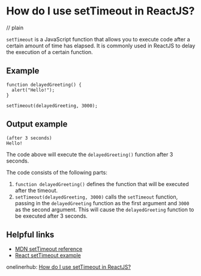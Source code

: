 # How do I use setTimeout in ReactJS?
// plain

`setTimeout` is a JavaScript function that allows you to execute code after a certain amount of time has elapsed. It is commonly used in ReactJS to delay the execution of a certain function.

## Example

```
function delayedGreeting() {
  alert("Hello!");
}

setTimeout(delayedGreeting, 3000);
```
## Output example

```
(after 3 seconds)
Hello!
```
The code above will execute the `delayedGreeting()` function after 3 seconds.

The code consists of the following parts:
1. `function delayedGreeting()` defines the function that will be executed after the timeout.
2. `setTimeout(delayedGreeting, 3000)` calls the `setTimeout` function, passing in the `delayedGreeting` function as the first argument and `3000` as the second argument. This will cause the `delayedGreeting` function to be executed after 3 seconds.

## Helpful links
- [MDN setTimeout reference](https://developer.mozilla.org/en-US/docs/Web/API/WindowOrWorkerGlobalScope/setTimeout)
- [React setTimeout example](https://reactjs.org/docs/faq-functions.html#what-if-i-need-to-setstate-with-a-value-from-an-asynchronous-call)

onelinerhub: [How do I use setTimeout in ReactJS?](https://onelinerhub.com/reactjs/how-do-i-use-settimeout-in-reactjs)